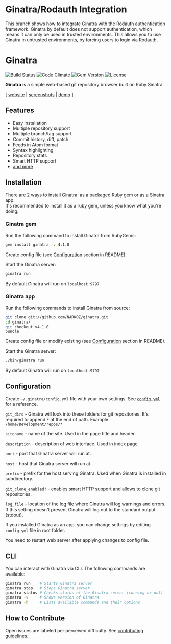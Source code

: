 # Ginatra/Rodauth Integration

This branch shows how to integrate Ginatra with the Rodauth authentication framework.
Ginatra by default does not support authentication, which means it can only be used
in trusted environments.  This allows you to use Ginatra in untrusted environments,
by forcing users to login via Rodauth.

# Ginatra

[![Build Status](https://img.shields.io/travis/NARKOZ/ginatra/master.svg)](https://travis-ci.org/NARKOZ/ginatra)
[![Code Climate](https://img.shields.io/codeclimate/github/NARKOZ/ginatra.svg)](https://codeclimate.com/github/NARKOZ/ginatra)
[![Gem Version](https://img.shields.io/gem/v/ginatra.svg)](https://rubygems.org/gems/ginatra)
[![License](https://img.shields.io/badge/license-MIT-green.svg)](https://github.com/NARKOZ/ginatra/blob/master/LICENSE.txt)

**Ginatra** is a simple web-based git repository browser built on Ruby Sinatra.

[ [website](http://narkoz.github.io/ginatra) |
[screenshots](http://narkoz.github.io/ginatra/screenshots) |
[demo](http://narkoz.github.io/ginatra/demo) ]

## Features

+ Easy installation
+ Multiple repository support
+ Multiple branch/tag support
+ Commit history, diff, patch
+ Feeds in Atom format
+ Syntax highlighting
+ Repository stats
+ Smart HTTP support
+ [and more](http://narkoz.github.io/ginatra#features)

## Installation

There are 2 ways to install Ginatra: as a packaged Ruby gem or as a Sinatra app.  
It's recommended to install it as a ruby gem, unless you know what you're doing.

### Ginatra gem

Run the following command to install Ginatra from RubyGems:

```sh
gem install ginatra -v 4.1.0
```

Create config file (see [Configuration](#configuration) section in README).

Start the Ginatra server:

```sh
ginatra run
```

By default Ginatra will run on `localhost:9797`

### Ginatra app

Run the following commands to install Ginatra from source:

```sh
git clone git://github.com/NARKOZ/ginatra.git
cd ginatra/
git checkout v4.1.0
bundle
```

Create config file or modify existing (see [Configuration](#configuration) section in README).

Start the Ginatra server:

```sh
./bin/ginatra run
```

By default Ginatra will run on `localhost:9797`

## Configuration

Create `~/.ginatra/config.yml` file with your own settings. See
[`config.yml`](https://github.com/NARKOZ/ginatra/blob/master/config.yml) for a reference.

`git_dirs` - Ginatra will look into these folders for git repositories. It's
required to append `*` at the end of path. Example: `/home/Development/repos/*`

`sitename` - name of the site. Used in the page title and header.

`description` - description of web interface. Used in index page.

`port` - port that Ginatra server will run at.

`host` - host that Ginatra server will run at.

`prefix` - prefix for the host serving Ginatra. Used when Ginatra is installed
in subdirectory.

`git_clone_enabled?` - enables smart HTTP support and allows to clone git
repositories.

`log_file` - location of the log file where Ginatra will log warnings and
errors. If this setting doesn't present Ginatra will log out to the standard
output (stdout).

If you installed Ginatra as an app, you can change settings by editing
`config.yml` file in root folder.

You need to restart web server after applying changes to config file.

## CLI

You can interact with Ginatra via CLI. The following commands are available:

```sh
ginatra run    # Starts Ginatra server
ginatra stop   # Stops Ginatra server
ginatra status # Checks status of the Ginatra server (running or not)
ginatra -v     # Shows version of Ginatra
ginatra -h     # Lists available commands and their options
```

## How to Contribute

Open issues are labeled per perceived difficulty. See [contributing
guidelines](https://github.com/NARKOZ/ginatra/blob/master/CONTRIBUTING.md).
